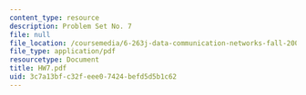 ```yaml
---
content_type: resource
description: Problem Set No. 7
file: null
file_location: /coursemedia/6-263j-data-communication-networks-fall-2002/3c7a13bfc32feee07424befd5d5b1c62_HW7.pdf
file_type: application/pdf
resourcetype: Document
title: HW7.pdf
uid: 3c7a13bf-c32f-eee0-7424-befd5d5b1c62
---
```

